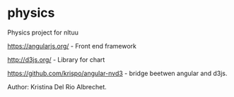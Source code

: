 # physics
Physics project for nltuu

https://angularjs.org/ - Front end framework

http://d3js.org/ - Library for chart

https://github.com/krispo/angular-nvd3 - bridge beetwen angular and d3js.

Author:
Kristina Del Rio Albrechet.